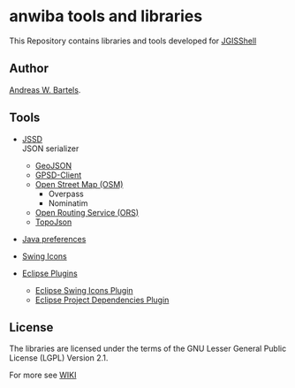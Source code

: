 # anwiba tools and libraries

This Repository contains libraries and tools developed for [JGISShell](https://github.com/AndreasWBartels/JGISShell)

## Author
[Andreas W. Bartels](https://github.com/AndreasWBartels).

## Tools

* [JSSD](https://github.com/AndreasWBartels/libraries/wiki/JSSD)   
JSON serializer
  * [GeoJSON](https://github.com/AndreasWBartels/libraries/wiki/GeoJSON)
  * [GPSD-Client](https://github.com/AndreasWBartels/libraries/wiki/GPSD-Client)
  * [Open Street Map (OSM)](https://github.com/AndreasWBartels/libraries/wiki/OSM)
    * Overpass
    * Nominatim
  * [Open Routing Service (ORS)](https://github.com/AndreasWBartels/libraries/wiki/ORS)
  * [TopoJson](https://github.com/AndreasWBartels/libraries/wiki/TopoJson)


* [Java preferences](https://github.com/AndreasWBartels/libraries/wiki/Java-Preferences)
* [Swing Icons](https://github.com/AndreasWBartels/libraries/wiki/Swing-Icons)
* [Eclipse Plugins](https://github.com/AndreasWBartels/libraries/wiki/Eclipse-Plugins)
  * [Eclipse Swing Icons Plugin](https://github.com/AndreasWBartels/libraries/wiki/Eclipse-Swing-Icons-Plugins)
  * [Eclipse Project Dependencies Plugin](https://github.com/AndreasWBartels/libraries/wiki/Eclipse-Project-Dependencies-Plugins)

## License

The libraries are licensed under the terms of the GNU Lesser General Public License (LGPL) Version 2.1. 

For more see [WIKI](https://github.com/AndreasWBartels/libraries/wiki) 

